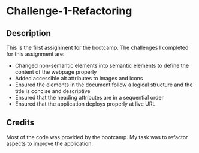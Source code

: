 # Challenge-1-Refactoring

## Description

This is the first assignment for the bootcamp. The challenges I completed for this assignment are:

- Changed non-semantic elements into semantic elements to define the content of the webpage properly
- Added accessible alt attributes to images and icons
- Ensured the elements in the document follow a logical structure and the title is concise and descriptive
- Ensured that the heading attributes are in a sequential order
- Ensured that the application deploys properly at live URL

## Credits

Most of the code was provided by the bootcamp. My task was to refactor aspects to improve the application.
